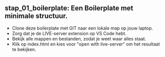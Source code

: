 stap_01_boilerplate: 
Een Boilerplate met minimale structuur.
-----------------------------------------------------------------------------------
- Clone deze boilerplate met GIT naar een lokale map op jouw laptop.
- Zorg dat je de LIVE-server extension op VS Code hebt.
- Bekijk alle mappen en bestanden, zodat je weet waar alles staat.
- Klik op index.html en kies voor "open with live-server" om het resultaat te bekijken.
